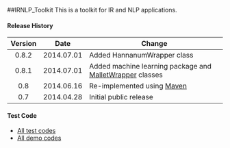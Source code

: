 ##﻿IRNLP_Toolkit
This is a toolkit for IR and NLP applications.

#### Release History
| Version  | Date       | Change |
|:--------:|:----------:| ------ |
| 0.8.2    | 2014.07.01 | Added HannanumWrapper class |
| 0.8.1    | 2014.07.01 | Added machine learning package and [MalletWrapper](../../tree/master/src/main/java/kr/jihee/irnlp_toolkit/ml/MalletWrapper.java) classes |
| 0.8      | 2014.06.16 | Re-implemented using [Maven](http://en.wikipedia.org/wiki/Apache_Maven "Apache Maven") |
| 0.7      | 2014.04.28 | Initial public release |

#### Test Code
* [All test codes](../../tree/master/src/test/java/kr/jihee/irnlp_toolkit)
* [All demo codes](../../tree/master/src/test/java/kr/jihee/irnlp_toolkit/demo)
